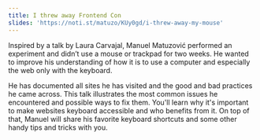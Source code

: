 ```yaml
---
title: I threw away Frontend Con
slides: 'https://noti.st/matuzo/KUy0gd/i-threw-away-my-mouse'
---
```

Inspired by a talk by Laura Carvajal, Manuel Matuzović performed an experiment and didn’t use a mouse or trackpad for two weeks. He wanted to improve his understanding of how it is to use a computer and especially the web only with the keyboard.

He has documented all sites he has visited and the good and bad practices he came across. This talk illustrates the most common issues he encountered and possible ways to fix them. You'll learn why it's important to make websites keyboard accessible and who benefits from it. On top of that, Manuel will share his favorite keyboard shortcuts and some other handy tips and tricks with you.
